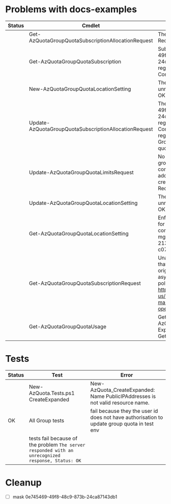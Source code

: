 


# Problems with docs-examples

| Status | Cmdlet | Error |
|--------|--------|-------|
|| Get-AzQuotaGroupQuotaSubscriptionAllocationRequest | The server responded with a Request Error, Status: NotFound |
|| Get-AzQuotaGroupQuotaSubscription | SubscriptionId : 0e745469-49f8-48c9-873b-24ca87143db1 is not registered with GroupQuota: ComputeGroupQuota01 |
|| New-AzQuotaGroupQuotaLocationSetting | The server responded with an unrecognized response, Status: OK |
|| Update-AzQuotaGroupQuotaSubscriptionAllocationRequest | The subscription : 0e745469-49f8-48c9-873b-24ca87143db1 is not registered with GroupQuotaId: ComputeGroupQuota01. Please register the subscription with GroupQuota, then allocate quota to subscription. |
|| Update-AzQuotaGroupQuotaLimitsRequest | No subscriptions found for group quota: computegroupquota01. Please add a subscription before creating a Group Quota Limit Request |
|| Update-AzQuotaGroupQuotaLocationSetting | The server responded with an unrecognized response, Status: OK |
|| Get-AzQuotaGroupQuotaLocationSetting | EnforcementStatus is not found for GroupId: computegroupquota01, MgId: mg-demo, TenantId: 213e87ed-8e08-4eb4-a63c-c073058f7b00 |
|| Get-AzQuotaGroupQuotaSubscriptionRequest | Unable to verify that the user that sent this request is the original caller of the asynchronous operation being polled. Please refer to https://learn.microsoft.com/en-us/azure/azure-resource-manager/management/async-operations for more information. |
|| Get-AzQuotaGroupQuotaUsage | Get-AzQuotaGroupQuotaUsage_List: Expected '{' or '['. Was String: Get. |

# Tests

| Status | Test | Error |
|--------|------|-------|
|| New-AzQuota.Tests.ps1 CreateExpanded | New-AzQuota_CreateExpanded: Name PublicIPAddresses is not valid resource name. |
|OK| All Group tests| fail because they the user id does not have authorisation to update group quota in test env |
|| tests fail because of the problem `The server responded with an unrecognized response, Status: OK` |



# Cleanup

- [ ] mask 0e745469-49f8-48c9-873b-24ca87143db1
